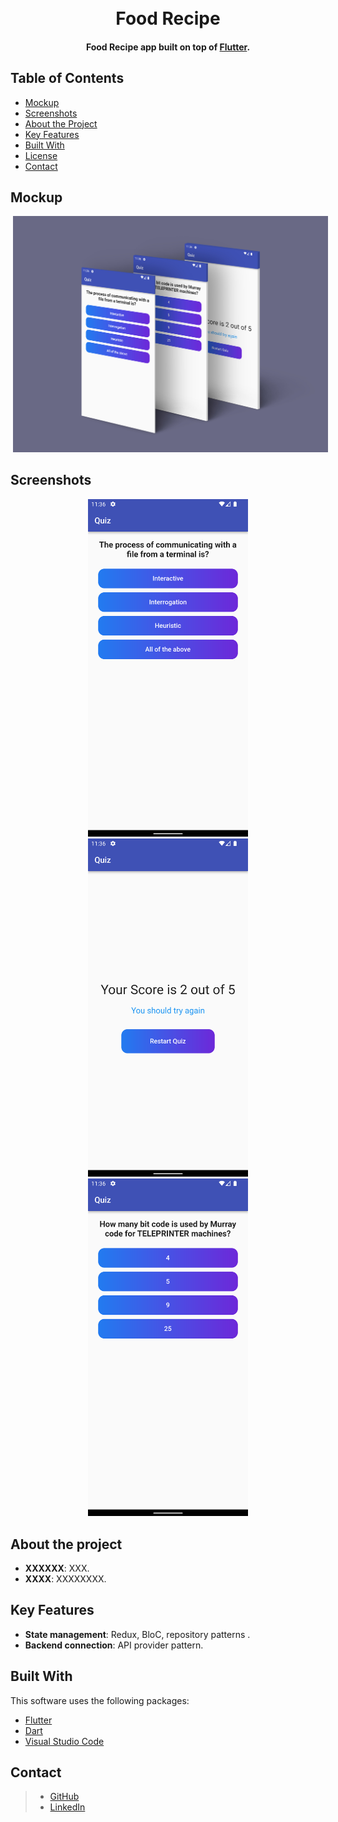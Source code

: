 <h1 align="center">
  <br>
  Food Recipe
  <br>
</h1>


<h4 align="center">Food Recipe app built on top of <a href="https://flutter.dev/" target="_blank" style="color:##0276E8;">Flutter</a>.</h4>


## Table of Contents
* [Mockup](#mockup)
* [Screenshots](#screenshots)
* [About the Project](#about-the-project)
* [Key Features](#key-features)
* [Built With](#build)
* [License](#license)
* [Contact](#contact)

## Mockup
<p align="center">
  <img src="screenshot/Mockup.jpg" hspace="4">
</p>

## Screenshots 

<p align="center">
  <img src="screenshot/1.png" width="256" hspace="4">
  <img src="screenshot/2.png" width="256" hspace="4">
  <img src="screenshot/3.png" width="256" hspace="4">
</p>


## About the project

* **XXXXXX**: XXX.
* **XXXX**: XXXXXXXX.

## Key Features

* **State management**: Redux, BloC, repository patterns .
* **Backend connection**: API provider pattern.

## Built With

This software uses the following packages:

- [Flutter](https://flutter.dev/)
- [Dart](https://dart.dev/)
- [Visual Studio Code](https://code.visualstudio.com/)




## Contact

>  - [GitHub](https://github.com/AnikKazi-dev) 
>  - [LinkedIn](https://www.linkedin.com/in/kazi-anik-7a2978172/)
